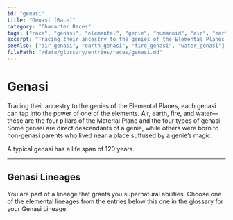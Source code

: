 ```yaml
---
id: "genasi"
title: "Genasi (Race)"
category: "Character Races"
tags: ["race", "genasi", "elemental", "genie", "humanoid", "air", "earth", "fire", "water"]
excerpt: "Tracing their ancestry to the genies of the Elemental Planes, each genasi can tap into the power of one of the four elements: air, earth, fire, and water."
seeAlso: ["air_genasi", "earth_genasi", "fire_genasi", "water_genasi"]
filePath: "/data/glossary/entries/races/genasi.md"
---
```

# Genasi

Tracing their ancestry to the genies of the Elemental Planes, each genasi can tap into the power of one of the elements. Air, earth, fire, and water—these are the four pillars of the Material Plane and the four types of genasi. Some genasi are direct descendants of a genie, while others were born to non-genasi parents who lived near a place suffused by a genie’s magic.

A typical genasi has a life span of 120 years.

---
## Genasi Lineages
You are part of a lineage that grants you supernatural abilities. Choose one of the elemental lineages from the entries below this one in the glossary for your Genasi Lineage.